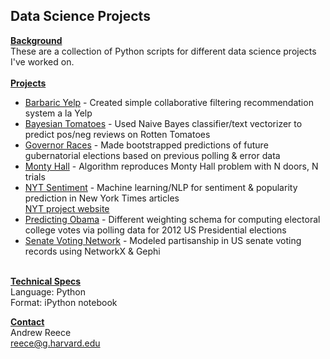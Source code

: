 <h2>Data Science Projects</h2>

<u><b>Background</b></u>
<br />
These are a collection of Python scripts for different data science projects I've worked on.
<br /><br />
<b><u>Projects</u></b>
<ul>
<li>
	<a href="https://github.com/dharmahound/datascience/tree/master/barbaric-yelp">Barbaric Yelp</a>
	- Created simple collaborative filtering recommendation system a la Yelp
</li>

<li>
	<a href="https://github.com/dharmahound/datascience/tree/master/bayesian-tomatoes">Bayesian Tomatoes</a>
	- Used Naive Bayes classifier/text vectorizer to predict pos/neg reviews on Rotten Tomatoes
</li>

<li>
	<a href="https://github.com/dharmahound/datascience/tree/master/governor-races">Governor Races</a>
	- Made bootstrapped predictions of future gubernatorial elections based on previous polling & error data
</li>

<li>
	<a href="https://github.com/dharmahound/datascience/tree/master/monty-hall">Monty Hall</a> 
	- Algorithm reproduces Monty Hall problem with N doors, N trials
</li>

<li>
	<a href="https://github.com/dharmahound/datascience/tree/master/nyt-sentiment">NYT Sentiment</a>
	- Machine learning/NLP for sentiment & popularity prediction in New York Times articles
	<br />
	<a href="http://nytprediction.weebly.com">NYT project website</a>
</li>

<li>
	<a href="https://github.com/dharmahound/datascience/tree/master/predicting-obama">Predicting Obama</a> 
	- Different weighting schema for computing electoral college votes via polling data for 2012 US Presidential elections
</li>

<li>
	<a href="https://github.com/dharmahound/datascience/tree/master/senate-network">Senate Voting Network</a> 
	- Modeled partisanship in US senate voting records using NetworkX & Gephi
</li>
</ul>
<br />
<b><u>Technical Specs</u></b>
<br />
Language: Python
<br />
Format: iPython notebook

<b><u>Contact</u></b>
<br />
Andrew Reece
<br />
<a href="mailto:reece@g.harvard.edu">reece@g.harvard.edu</a>